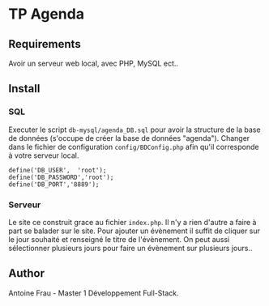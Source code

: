 # TP Agenda

  
## Requirements
Avoir un serveur web local, avec PHP, MySQL ect..

## Install
### SQL
Executer le script `db-mysql/agenda_DB.sql` pour avoir la structure de la base de données (s'occupe de créer la base de données "agenda").
Changer dans le fichier de configuration `config/BDConfig.php` afin qu'il corresponde à votre serveur local.
```
define('DB_USER',  'root');
define('DB_PASSWORD','root');
define('DB_PORT','8889');
```

### Serveur
Le site ce construit grace au fichier `index.php`. Il n'y a rien d'autre a faire à part se balader sur le site.
Pour ajouter un évènement il suffit de cliquer sur le jour souhaité et renseigné le titre de l'évènement. 
On peut aussi sélectionner plusieurs jours pour faire un évènement sur plusieurs jours..


## Author
Antoine Frau - Master 1 Développement Full-Stack.

